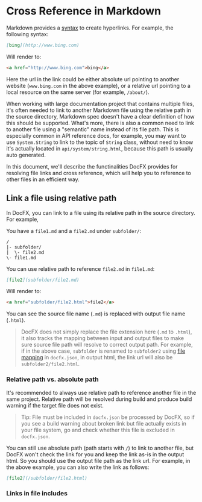 # Cross Reference in Markdown

Markdown provides a [syntax](https://daringfireball.net/projects/markdown/syntax#link) to create hyperlinks.
For example, the following syntax:
```markdown
[bing](http://www.bing.com)
```
Will render to:

```html
<a href="http://www.bing.com">bing</a>
```

Here the url in the link could be either absolute url pointing to another website (`www.bing.com` in the above example),
or a relative url pointing to a local resource on the same server (for example, `/about/`).

When working with large documentation project that contains multiple files, it's often needed to link to another Markdown file using the relative path in the source directory, Markdown spec doesn't have a clear definition of how this should be supported.
What's more, there is also a common need to link to another file using a "semantic" name instead of its file path.
This is especially common in API reference docs, for example, you may want to use `System.String` to link to the topic of `String` class, without need to know it's actually located in `api/system/string.html`, because this path is usually auto generated.

In this document, we'll describe the functinalities DocFX provides for resolving file links and cross reference, which will help you to reference to other files in an efficient way.

## Link a file using relative path

In DocFX, you can link to a file using its relative path in the source directory. For example,

You have a `file1.md` and a `file2.md` under `subfolder/`:

```
/
|- subfolder/
|  \- file2.md
\- file1.md
```

You can use relative path to reference `file2.md` in `file1.md`:

```markdown
[file2](subfolder/file2.md)
```

Will render to:

```html
<a href="subfolder/file2.html">file2</a>
```

You can see the source file name (`.md`) is replaced with output file name (`.html`).

> DocFX does not simply replace the file extension here (`.md` to `.html`), it also tracks the mapping between input and output files to make sure source file path will resolve to correct output path. For example, if in the above case, `subfolder` is renamed to `subfolder2` using [file mapping](docfx.exe_user_manual.html#4-supported-name-files-file-mapping-format) in `docfx.json`, in output html, the link url will also be `subfolder2/file2.html`.

### Relative path vs. absolute path

It's recommended to always use relative path to reference another file in the same project. Relative path will be resolved during build and produce build warning if the target file does not exist.

> Tip: File must be included in `docfx.json` be processed by DocFX, so if you see a build warning about broken link but file actually exists in your file system, go and check whether this file is excluded in `docfx.json`.

You can still use absolute path (path starts with `/`) to link to another file, but DocFX won't check the link for you and keep the link as-is in the output html. So you should use the output file path as the link url. For example, in the above example, you can also write the link as follows:

```markdown
[file2](/subfolder/file2.html)
```

### Links in file includes
